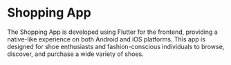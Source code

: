 # Shopping App

The Shopping App is developed using Flutter for the frontend, providing a native-like experience on both Android and iOS platforms. This app is designed for shoe enthusiasts and fashion-conscious individuals to browse, discover, and purchase a wide variety of shoes.

